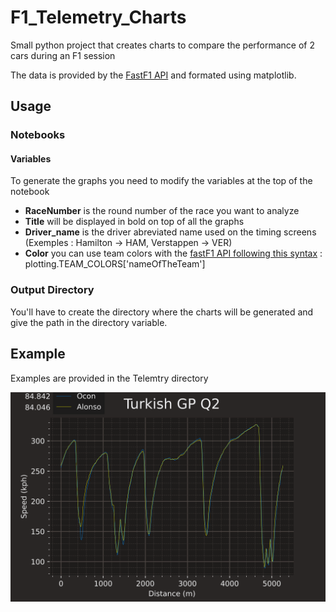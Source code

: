 # F1_Telemetry_Charts
Small python project that creates charts to compare the performance of 2 cars during an F1 session

The data is provided by the [FastF1 API](https://github.com/theOehrly/Fast-F1) and formated using matplotlib.

## Usage
### Notebooks
#### Variables
To generate the graphs you need to modify the variables at the top of the notebook
* **RaceNumber** is the round number of the race you want to analyze
* **Title** will be displayed in bold on top of all the graphs
* **Driver_name** is the driver abreviated name used on the timing screens (Exemples : Hamilton -> HAM, Verstappen -> VER)
* **Color** you can use team colors with the [fastF1 API following this syntax](https://theoehrly.github.io/Fast-F1/plotting.html#fastf1.plotting.TEAM_COLORS) : plotting.TEAM_COLORS['nameOfTheTeam']

### Output Directory
You'll have to create the directory where the charts will be generated and give the path in the directory variable.

## Example
Examples are provided in the Telemtry directory

![example](https://raw.githubusercontent.com/Nelson-Jnrnd/F1_Telemetry_Charts/main/Telemetry/2021/TUR/Alpine/Qualifying/telemetrySpeed.png)
